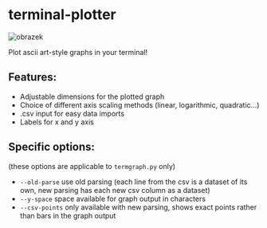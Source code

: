 # terminal-plotter

![obrazek](https://github.com/user-attachments/assets/63e795f4-c55f-44f6-a523-108c2b164869)

Plot ascii art-style graphs in your terminal!

## Features:

- Adjustable dimensions for the plotted graph
- Choice of different axis scaling methods (linear, logarithmic, quadratic...)
- .csv input for easy data imports
- Labels for x and y axis

## Specific options:
(these options are applicable to `termgraph.py` only)

- `--old-parse` use old parsing (each line from the csv is a dataset of its own, new parsing has each new csv column as a dataset)
- `--y-space` space available for graph output in characters
- `--csv-points` only available with new parsing, shows exact points rather than bars in the graph output